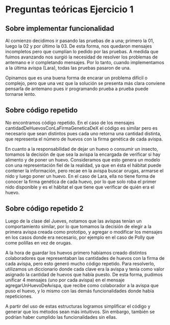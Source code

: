 # Preguntas teóricas Ejercicio 1

## Sobre implementar funcionalidad
Al comienzo decidimos ir pasando las pruebas de a una; primero la 01, luego la 02 y por último la 03. De esta forma, nos quedaron mensajes incompletos pero que cumplían lo pedido por las pruebas. A medida que fuimos avanzando nos surgió la necesidad de resolver los problemas de antemano e ir completando mensajes. Por lo tanto, cuando implementamos a la última avispa (Lara), todas las pruebas pasaron de una. 

Opinamos que es una buena forma de encarar un problema difícil o complejo, pero que una vez que la solución se presenta más clara conviene pensarla de antemano pues ir programando prueba a prueba puede tornarse lento.

## Sobre código repetido
No encontramos código repetido. En el caso de los mensajes cantidadDeHuevosConLaFirmaGeneticaDeX el código es similar pero es necesario que sean distintos pues cada uno retorna una cantidad distinta, que representa el número de huevos con la firma genética de cada avispa. 

En cuanto a la responsabilidad de dejar un huevo o consumir un insecto, tomamos la decisión de que sea la avispa la encargada de verificar si hay alimento y de poner un huevo. Consideramos que esto genera un modelo con una representación fiel de la realidad, ya que en ésta el hábitat puede contener la información, pero recae en la avispa buscar orugas, armarse el nido y luego poner un huevo. En el caso de Lara, ella no tiene forma de conocer la firma genética de cada huevo, por lo que solo roba el primer nido disponible y es el hábitat el que tiene que verificar de quién era el huevo.

## Sobre código repetido 2
Luego de la clase del Jueves, notamos que las avispas tenían un comportamiento similar, por lo que tomamos la decisión de elegir a la primera avispa creada como prototipo, y agregar o modificar los mensajes en los casos donde era necesario, por ejemplo en el caso de Polly que come polillas en vez de orugas. 

A la hora de guardar los huevos primero habíamos creado distintos colaboradores que representaban las cantidades de huevos con la firma de cada avispa, pero esto generó mucho código repetido. Para resolverlo, utilizamos un diccionario donde cada clave era la avispa y tenía como valor asignado la cantidad de huevos que había puesto. De esta forma, pudimos unificar 4 mensajes (uno por cada avispa) en el mensaje agregarUnHuevoDeAvispa, que recibe como colaborador a la avispa que puso el huevo, y lo mismo con las demás funcionalidades donde había repeticiones.

A partir del uso de estas estructuras logramos simplificar el código y generar que los métodos sean más intuitivos. Sin embargo, también se podrían haber cumplido las funcionalidades sin ellas. 

